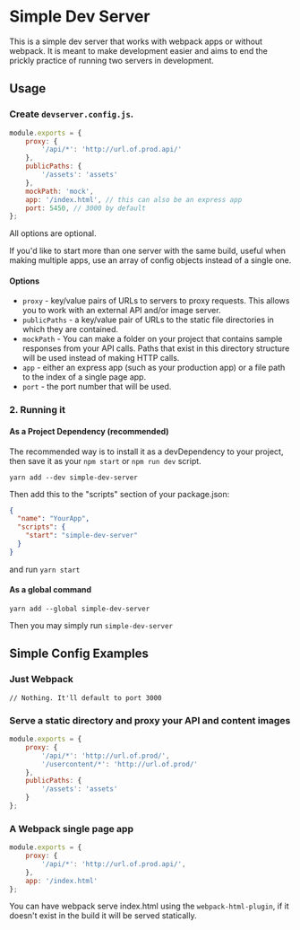 # Simple Dev Server

This is a simple dev server that works with webpack apps or without webpack. It is meant to make development easier and aims to end the prickly practice of running two servers in development.

## Usage 

### Create `devserver.config.js`.

```javascript
module.exports = {
	proxy: {
		'/api/*': 'http://url.of.prod.api/'
	},
	publicPaths: {
		'/assets': 'assets'
	},
	mockPath: 'mock',
	app: '/index.html', // this can also be an express app
	port: 5450, // 3000 by default
};

```

All options are optional.

If you'd like to start more than one server with the same build, useful when making multiple apps, use an array of config objects instead of a single one.

#### Options

* `proxy` - key/value pairs of URLs to servers to proxy requests. This allows you to work with an external API and/or image server.
* `publicPaths` - a key/value pair of URLs to the static file directories in which they are contained.
* `mockPath` - You can make a folder on your project that contains sample responses from your API calls. Paths that exist in this directory structure will be used instead of making HTTP calls.
* `app` - either an express app (such as your production app) or a file path to the index of a single page app.
* `port` - the port number that will be used.

### 2. Running it

#### As a Project Dependency (recommended)

The recommended way is to install it as a devDependency to your project, then save it as your `npm start` or `npm run dev` script.

```
yarn add --dev simple-dev-server
```

Then add this to the "scripts" section of your package.json:
```json
{
  "name": "YourApp",
  "scripts": {
    "start": "simple-dev-server"
  }
}
```

and run `yarn start`

#### As a global command

```
yarn add --global simple-dev-server
```

Then you may simply run `simple-dev-server`

## Simple Config Examples

### Just Webpack
```
// Nothing. It'll default to port 3000
```

### Serve a static directory and proxy your API and content images
```javascript
module.exports = {
	proxy: {
		'/api/*': 'http://url.of.prod/',
		'/usercontent/*': 'http://url.of.prod/'
	},
	publicPaths: {
		'/assets': 'assets'
	}
};
```

### A Webpack single page app
```javascript
module.exports = {
	proxy: {
		'/api/*': 'http://url.of.prod.api/',
	},
	app: '/index.html'
};
```
You can have webpack serve index.html using the `webpack-html-plugin`, if it doesn't exist in the build it will be served statically.

